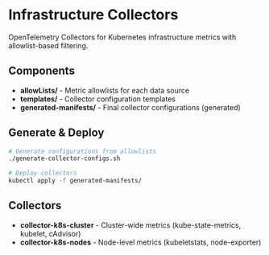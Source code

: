 # Infrastructure Collectors

OpenTelemetry Collectors for Kubernetes infrastructure metrics with allowlist-based filtering.

## Components

- **allowLists/** - Metric allowlists for each data source
- **templates/** - Collector configuration templates  
- **generated-manifests/** - Final collector configurations (generated)

## Generate & Deploy

```bash
# Generate configurations from allowlists
./generate-collector-configs.sh

# Deploy collectors
kubectl apply -f generated-manifests/
```

## Collectors

- **collector-k8s-cluster** - Cluster-wide metrics (kube-state-metrics, kubelet, cAdvisor)
- **collector-k8s-nodes** - Node-level metrics (kubeletstats, node-exporter)